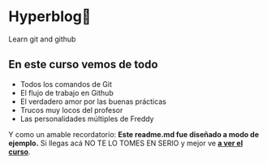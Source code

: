 # Hyperblog💚
Learn git and github 

## En este curso vemos de todo
* Todos los comandos de Git
* El flujo de trabajo en Github
* El verdadero amor por las buenas prácticas
* Trucos muy locos del profesor
* Las personalidades múltiples de Freddy

Y como un amable recordatorio: **Este readme.md fue diseñado a modo de ejemplo.**  Si llegas acá NO TE LO TOMES EN SERIO y mejor ve [**a ver el curso**](https://platzi.com/cursos/git-github/ "a ver el curso").

